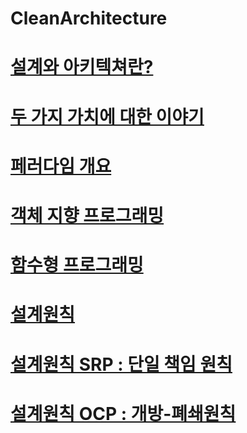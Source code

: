 # CleanArchitecture


[설계와 아키텍쳐란?](https://github.com/HwangWoonChun/CleanArchitecture/blob/main/clean/clean_01.md)
===========
[두 가지 가치에 대한 이야기](https://github.com/HwangWoonChun/CleanArchitecture/blob/main/clean/clean_02.md)
===========
[페러다임 개요](https://github.com/HwangWoonChun/CleanArchitecture/blob/main/clean/clean_02.md)
===========
[객체 지향 프로그래밍](https://github.com/HwangWoonChun/CleanArchitecture/blob/main/clean/clean_04.md)
===========
[함수형 프로그래밍](https://github.com/HwangWoonChun/CleanArchitecture/blob/main/clean/clean_05.md)
===========
[설계원칙](https://github.com/HwangWoonChun/CleanArchitecture/blob/main/clean/clean_06.md)
===========
[설계원칙 SRP : 단일 책임 원칙](https://github.com/HwangWoonChun/CleanArchitecture/blob/main/clean/clean_07.md)
===========
[설계원칙 OCP : 개방-폐쇄원칙](https://github.com/HwangWoonChun/CleanArchitecture/blob/main/clean/clean_08.md)
===========
